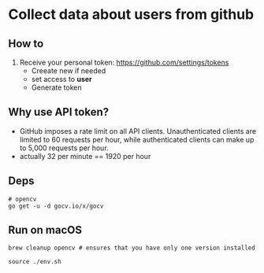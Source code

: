 # Collect data about users from github

## How to

1. Receive your personal token: https://github.com/settings/tokens
   * Creeate new if needed
   * set access to **user**
   * Generate token


## Why use API token?

* GitHub imposes a rate limit on all API clients. Unauthenticated
  clients are limited to 60 requests per hour, while authenticated
  clients can make up to 5,000 requests per hour. 
* actually 32 per minute == 1920 per hour

## Deps

```
# opencv
go get -u -d gocv.io/x/gocv
```

## Run on macOS

```
brew cleanup opencv # ensures that you have only one version installed

source ./env.sh
```



